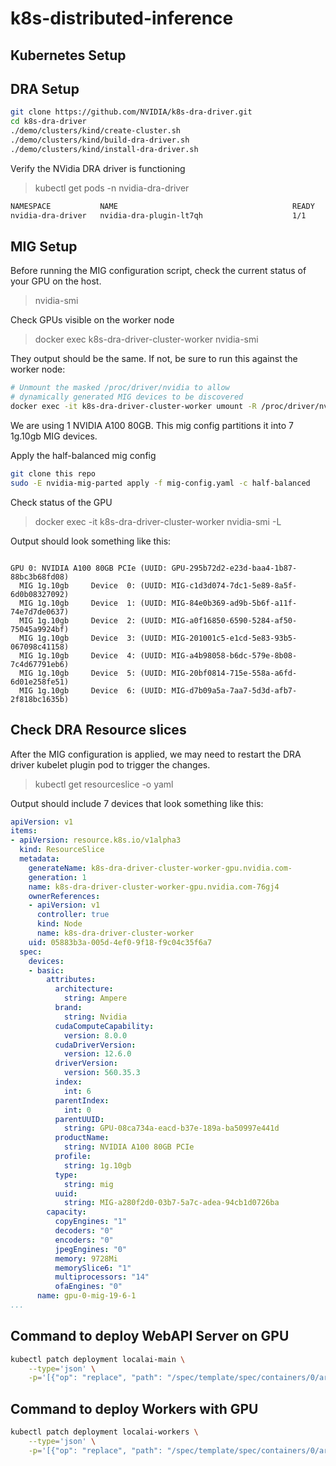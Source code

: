 # k8s-distributed-inference

## Kubernetes Setup

## DRA Setup

```bash
git clone https://github.com/NVIDIA/k8s-dra-driver.git
cd k8s-dra-driver
./demo/clusters/kind/create-cluster.sh
./demo/clusters/kind/build-dra-driver.sh
./demo/clusters/kind/install-dra-driver.sh
```

Verify the NVidia DRA driver is functioning

> kubectl get pods -n nvidia-dra-driver

```bash
NAMESPACE           NAME                                       READY   STATUS    RESTARTS   AGE
nvidia-dra-driver   nvidia-dra-plugin-lt7qh                    1/1     Running   0          32s
```

## MIG Setup
Before running the MIG configuration script, check the current status of your GPU on the host.
> nvidia-smi

Check GPUs visible on the worker node
> docker exec k8s-dra-driver-cluster-worker nvidia-smi

They output should be the same. If not, be sure to run this against the worker node:
```bash
# Unmount the masked /proc/driver/nvidia to allow
# dynamically generated MIG devices to be discovered
docker exec -it k8s-dra-driver-cluster-worker umount -R /proc/driver/nvidia
```
We are using 1 NVIDIA A100 80GB. This mig config partitions it into 7 1g.10gb MIG devices.

Apply the half-balanced mig config
```bash
git clone this repo
sudo -E nvidia-mig-parted apply -f mig-config.yaml -c half-balanced
```
Check status of the GPU
> docker exec -it k8s-dra-driver-cluster-worker nvidia-smi -L

Output should look something like this:
```console

GPU 0: NVIDIA A100 80GB PCIe (UUID: GPU-295b72d2-e23d-baa4-1b87-88bc3b68fd08)
  MIG 1g.10gb     Device  0: (UUID: MIG-c1d3d074-7dc1-5e89-8a5f-6d0b08327092)
  MIG 1g.10gb     Device  1: (UUID: MIG-84e0b369-ad9b-5b6f-a11f-74e7d7de0637)
  MIG 1g.10gb     Device  2: (UUID: MIG-a0f16850-6590-5284-af50-75045a9924bf)
  MIG 1g.10gb     Device  3: (UUID: MIG-201001c5-e1cd-5e83-93b5-067098c41158)
  MIG 1g.10gb     Device  4: (UUID: MIG-a4b98058-b6dc-579e-8b08-7c4d67791eb6)
  MIG 1g.10gb     Device  5: (UUID: MIG-20bf0814-715e-558a-a6fd-6d01e258fe51)
  MIG 1g.10gb     Device  6: (UUID: MIG-d7b09a5a-7aa7-5d3d-afb7-2f818bc1635b)
```

## Check DRA Resource slices
After the MIG configuration is applied, we may need to restart the DRA driver kubelet plugin pod to trigger the changes.

> kubectl get resourceslice -o yaml

Output should include 7 devices that look something like this:

```yaml
apiVersion: v1
items:
- apiVersion: resource.k8s.io/v1alpha3
  kind: ResourceSlice
  metadata:
    generateName: k8s-dra-driver-cluster-worker-gpu.nvidia.com-
    generation: 1
    name: k8s-dra-driver-cluster-worker-gpu.nvidia.com-76gj4
    ownerReferences:
    - apiVersion: v1
      controller: true
      kind: Node
      name: k8s-dra-driver-cluster-worker
    uid: 05883b3a-005d-4ef0-9f18-f9c04c35f6a7
  spec:
    devices:
    - basic:
        attributes:
          architecture:
            string: Ampere
          brand:
            string: Nvidia
          cudaComputeCapability:
            version: 8.0.0
          cudaDriverVersion:
            version: 12.6.0
          driverVersion:
            version: 560.35.3
          index:
            int: 6
          parentIndex:
            int: 0
          parentUUID:
            string: GPU-08ca734a-eacd-b37e-189a-ba50997e441d
          productName:
            string: NVIDIA A100 80GB PCIe
          profile:
            string: 1g.10gb
          type:
            string: mig
          uuid:
            string: MIG-a280f2d0-03b7-5a7c-adea-94cb1d0726ba
        capacity:
          copyEngines: "1"
          decoders: "0"
          encoders: "0"
          jpegEngines: "0"
          memory: 9728Mi
          memorySlice6: "1"
          multiprocessors: "14"
          ofaEngines: "0"
      name: gpu-0-mig-19-6-1
...
```

## Command to deploy WebAPI Server on GPU

```bash
kubectl patch deployment localai-main \
    --type='json' \
    -p='[{"op": "replace", "path": "/spec/template/spec/containers/0/args/2", "value": "--p2ptoken=<new-token>"}, {"op": "replace", "path": "/spec/template/spec/containers/0/image", "value": "localai/localai:latest-aio-gpu-nvidia-cuda-12"}]'
```

## Command to deploy Workers with GPU 

```bash
kubectl patch deployment localai-workers \
    --type='json' \
    -p='[{"op": "replace", "path": "/spec/template/spec/containers/0/args/2", "value": "--p2ptoken=<new-token>"}, {"op": "replace", "path": "/spec/template/spec/containers/0/image", "value": "localai/localai:latest-aio-gpu-nvidia-cuda-12"}]'
```